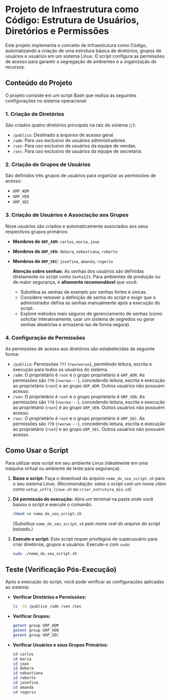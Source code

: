 # Projeto de Infraestrutura como Código: Estrutura de Usuários, Diretórios e Permissões

Este projeto implementa o conceito de Infraestrutura como Código, automatizando a criação de uma estrutura básica de diretórios, grupos de usuários e usuários em um sistema Linux. O script configura as permissões de acesso para garantir a segregação de ambientes e a organização de recursos.

## Conteúdo do Projeto

O projeto consiste em um script Bash que realiza as seguintes configurações no sistema operacional:

### 1. Criação de Diretórios

São criados quatro diretórios principais na raiz do sistema (`/`):
* `/publico`: Destinado a arquivos de acesso geral.
* `/adm`: Para uso exclusivo de usuários administradores.
* `/ven`: Para uso exclusivo de usuários da equipe de vendas.
* `/sec`: Para uso exclusivo de usuários da equipe de secretaria.

### 2. Criação de Grupos de Usuários

São definidos três grupos de usuários para organizar as permissões de acesso:
* `GRP_ADM`
* `GRP_VEN`
* `GRP_SEC`

### 3. Criação de Usuários e Associação aos Grupos

Nove usuários são criados e automaticamente associados aos seus respectivos grupos primários:

* **Membros de `GRP_ADM`:** `carlos`, `maria`, `joao`
* **Membros de `GRP_VEN`:** `debora`, `sebastiana`, `roberto`
* **Membros de `GRP_SEC`:** `josefina`, `amanda`, `rogerio`

    **Atenção sobre senhas:**
    As senhas dos usuários são definidas diretamente no script como `Senha123`. Para ambientes de produção ou de maior segurança, é **altamente recomendável** que você:
    * Substitua as senhas de exemplo por senhas fortes e únicas.
    * Considere remover a definição de senha do script e exigir que o administrador defina as senhas manualmente após a execução do script.
    * Explore métodos mais seguros de gerenciamento de senhas (como solicitar interativamente, usar um sistema de segredos ou gerar senhas aleatórias e armazená-las de forma segura).

### 4. Configuração de Permissões

As permissões de acesso aos diretórios são estabelecidas da seguinte forma:

* `/publico`: Permissões `777` (`rwxrwxrwx`), permitindo leitura, escrita e execução para todos os usuários do sistema.
* `/adm`: O proprietário é `root` e o grupo proprietário é `GRP_ADM`. As permissões são `770` (`rwxrwx---`), concedendo leitura, escrita e execução ao proprietário (`root`) e ao grupo `GRP_ADM`. Outros usuários não possuem acesso.
* `/ven`: O proprietário é `root` e o grupo proprietário é `GRP_VEN`. As permissões são `770` (`rwxrwx---`), concedendo leitura, escrita e execução ao proprietário (`root`) e ao grupo `GRP_VEN`. Outros usuários não possuem acesso.
* `/sec`: O proprietário é `root` e o grupo proprietário é `GRP_SEC`. As permissões são `770` (`rwxrwx---`), concedendo leitura, escrita e execução ao proprietário (`root`) e ao grupo `GRP_SEC`. Outros usuários não possuem acesso.

## Como Usar o Script

Para utilizar este script em seu ambiente Linux (idealmente em uma máquina virtual ou ambiente de teste para segurança):

1.  **Baixe o script:** Faça o download do arquivo `nome_do_seu_script.sh` para o seu sistema Linux.
    *(Recomendação: salve o script com um nome claro como `setup_infra_linux.sh` ou `criar_estrutura_dio.sh`)*

2.  **Dê permissão de execução:** Abra um terminal na pasta onde você baixou o script e execute o comando:

    ```bash
    chmod +x nome_do_seu_script.sh
    ```
    *(Substitua `nome_do_seu_script.sh` pelo nome real do arquivo do script baixado.)*

3.  **Execute o script:** Este script requer privilégios de superusuário para criar diretórios, grupos e usuários. Execute-o com `sudo`:

    ```bash
    sudo ./nome_do_seu_script.sh
    ```

## Teste (Verificação Pós-Execução)

Após a execução do script, você pode verificar as configurações aplicadas ao sistema:

* **Verificar Diretórios e Permissões:**
    ```bash
    ls -ld /publico /adm /ven /sec
    ```
* **Verificar Grupos:**
    ```bash
    getent group GRP_ADM
    getent group GRP_VEN
    getent group GRP_SEC
    ```
* **Verificar Usuários e seus Grupos Primários:**
    ```bash
    id carlos
    id maria
    id joao
    id debora
    id sebastiana
    id roberto
    id josefina
    id amanda
    id rogerio
    ```
